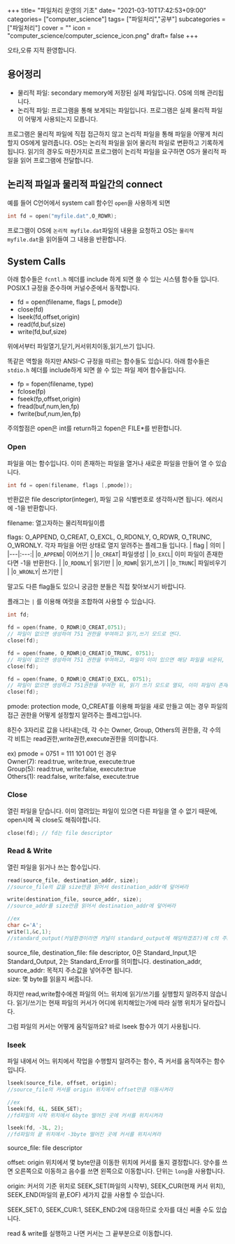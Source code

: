 +++
title= "파일처리 운영의 기초"
date= "2021-03-10T17:42:53+09:00"
categories= ["computer_science"]
tags= ["파일처리","공부"]
subcategories = ["파일처리"]
cover = ""
icon = "computer_science/computer_science_icon.png"
draft= false
+++

오타,오류 지적 환영합니다.

## 용어정리

- 물리적 파일: secondary memory에 저장된 실제 파일입니다. OS에 의해 관리됩니다.
- 논리적 파일: 프로그램을 통해 보게되는 파일입니다. 프로그램은 실제 물리적 파일이 어떻게 사용되는지 모릅니다.

프로그램은 물리적 파일에 직접 접근하지 않고 논리적 파일을 통해 파일을 어떻게 처리할지 OS에게 알려줍니다. OS는 논리적 파일을 읽어 물리적 파일로 변환하고 기록하게 됩니다. 읽기의 경우도 마찬가지로 프로그램이 논리적 파일을 요구하면 OS가 물리적 파일을 읽어 프로그램에 전달합니다.

## 논리적 파일과 물리적 파일간의 connect

예를 들어 C언어에서 system call 함수인 `open`을 사용하게 되면
```c
int fd = open("myfile.dat",O_RDWR);
```
프로그램이 OS에  `논리적 myfile.dat`파일의 내용을 요청하고 OS는 `물리적 myfile.dat`을 읽어들여 그 내용을 반환합니다.

## System Calls
아래 함수들은 `fcntl.h` 헤더를 include 하게 되면 쓸 수 있는 시스템 함수들 입니다. POSIX.1 규정을 준수하며 커널수준에서 동작합니다.

- fd = open(filename, flags [, pmode])
- close(fd)
- lseek(fd,offset,origin)
- read(fd,buf,size)
- write(fd,buf,size)

위에서부터 파일열기,닫기,커서위치이동,읽기,쓰기 입니다.

똑같은 역할을 하지만 ANSI-C 규정을 따르는 함수들도 있습니다. 아래 함수들은 `stdio.h` 헤더를 include하게 되면 쓸 수 있는 파일 제어 함수들입니다.

- fp = fopen(filename, type)
- fclose(fp)
- fseek(fp,offset,origin)
- fread(buf,num,len,fp)
- fwrite(buf,num,len,fp)

주의할점은 open은 int를 return하고 fopen은 FILE*를 반환합니다.

### Open

파일을 여는 함수입니다. 이미 존재하는 파일을 열거나 새로운 파일을 만들어 열 수 있습니다.

```c
int fd = open(filename, flags [,pmode]);
```
반환값은 file descriptor(integer), 파일 고유 식별번호로 생각하시면 됩니다. 에러시에 -1을 반환합니다.

filename: 열고자하는 물리적파일이름

flags: O_APPEND, O_CREAT, O_EXCL, O_RDONLY, O_RDWR, O_TRUNC, O_WRONLY. 각자 파일을 어떤 상태로 열지 알려주는 플레그들 입니다.
| flag | 의미 | 
|---|:---:|
|`O_APPEND`| 이어쓰기 | 
|`O_CREAT`| 파일생성 | 
|`O_EXCL`| 이미 파일이 존재한다면 -1을 반환한다. | 
|`O_RDONLY`| 읽기만 | 
|`O_RDWR`| 읽기,쓰기 | 
|`O_TRUNC`| 파일비우기 | 
|`O_WRONLY`| 쓰기만 | 

말고도 다른 flag들도 있으니 궁금한 분들은 직접 찾아보시기 바랍니다.

플래그는 `|` 를 이용해 여럿을 조합하여 사용할 수 있습니다.
```c
int fd;

fd = open(fname, O_RDWR|O_CREAT,0751); 
// 파일이 없으면 생성하여 751 권한을 부여하고 읽기,쓰기 모드로 연다.
close(fd);

fd = open(fname, O_RDWR|O_CREAT|O_TRUNC, 0751); 
// 파일이 없으면 생성하여 751 권한을 부여하고, 파일이 이미 있으면 해당 파일을 비운뒤, 읽기 쓰기 모드로 연다. 
close(fd);

fd = open(fname, O_RDWR|O_CREAT|O_EXCL, 0751); 
// 파일이 없으면 생성하고 751권한을 부여한 뒤, 읽기 쓰기 모드로 열되, 이미 파일이 존재하면 -1을 반환한다.(에러를 일으킨다.)
close(fd);

```

pmode: protection mode, O_CREAT를 이용해 파일을 새로 만들고 여는 경우 파일의 접근 권한을 어떻게 설정할지 알려주는 플레그입니다.

8진수 3자리로 값을 나타내는데, 각 수는 Owner, Group, Others의 권한을, 각 수의 각 비트는 read권한,write권한,execute권한을 의미합니다.

ex) pmode = 0751 = 111 101 001 인 경우  
Owner(7): read:true, write:true, execute:true  
Group(5): read:true, write:false, execute:true  
Others(1): read:false, write:false, execute:true  

### Close
열린 파일을 닫습니다. 이미 열려있는 파일이 있으면 다른 파일을 열 수 없기 때문에, open시에 꼭 close도 해줘야합니다.

```c
close(fd); // fd는 file descriptor 
```

### Read & Write
열린 파일을 읽거나 쓰는 함수입니다.

```c
read(source_file, destination_addr, size);
//source_file의 값을 size만큼 읽어서 destination_addr에 덮어써라

write(destination_file, source_addr, size);
//source_addr를 size만큼 읽어서 destination_addr에 덮어써라

//ex
char c='A';
write(1,&c,1);
//standard_output(커널환경이라면 커널이 standard_output에 해당하겠죠?)에 c의 주소에서 1byte만큼 읽어서 출력합니다.
```
source_file, destination_file: file descriptor, 0은 Standard_Input,1은 Standard_Output, 2는 Standard_Error를 의미합니다.
destination_addr, source_addr: 목적지 주소값을 넣어주면 됩니다.  
size: 몇 byte를 읽을지 써줍니다.

하지만 read,write함수에겐 파일의 어느 위치에 읽기/쓰기를 실행할지 알려주지 않습니다. 읽기/쓰기는 현재 파일의 커서가 어디에 위치해있는가에 따라 실행 위치가 달라집니다.

그럼 파일의 커서는 어떻게 움직일까요? 바로 lseek 함수가 여기 사용됩니다.

### lseek
파일 내에서 어느 위치에서 작업을 수행할지 알려주는 함수, 즉 커서를 움직여주는 함수입니다.

```c
lseek(source_file, offset, origin);
//source_file의 커서를 origin 위치에서 offset만큼 이동시켜라

//ex
lseek(fd, 6L, SEEK_SET); 
//fd파일의 시작 위치에서 6byte 떨어진 곳에 커서를 위치시켜라

lseek(fd, -3L, 2); 
//fd파일의 끝 위치에서 -3byte 떨어진 곳에 커서를 위치시켜라
```
source_file: file descriptor  

offset: origin 위치에서 몇 byte만큼 이동한 위치에 커서를 둘지 결정합니다. 양수를 쓰면 오른쪽으로 이동하고 음수를 쓰면 왼쪽으로 이동합니다. 단위는 `long`을 사용합니다. 

origin: 커서의 기준 위치로 SEEK_SET(파일의 시작부), SEEK_CUR(현재 커서 위치), SEEK_END(파일의 끝,EOF) 세가지 값을 사용할 수 있습니다.

SEEK_SET:0, SEEK_CUR:1, SEEK_END:2에 대응하므로 숫자를 대신 써줄 수도 있습니다.

read & write를 실행하고 나면 커서는 그 끝부분으로 이동합니다.